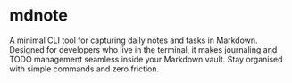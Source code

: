 # mdnote
A minimal CLI tool for capturing daily notes and tasks in Markdown. Designed for developers who live in the terminal, it makes journaling and TODO management seamless inside your Markdown vault. Stay organised with simple commands and zero friction.

